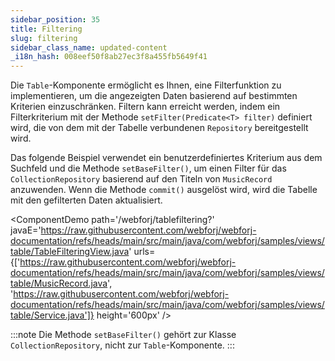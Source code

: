 ```yaml
---
sidebar_position: 35
title: Filtering
slug: filtering
sidebar_class_name: updated-content
_i18n_hash: 008eef50f8ab27ec3f8a455fb5649f41
---
```

Die `Table`-Komponente ermöglicht es Ihnen, eine Filterfunktion zu implementieren, um die angezeigten Daten basierend auf bestimmten Kriterien einzuschränken. Filtern kann erreicht werden, indem ein Filterkriterium mit der Methode `setFilter(Predicate<T> filter)` definiert wird, die von dem mit der Tabelle verbundenen `Repository` bereitgestellt wird.

Das folgende Beispiel verwendet ein benutzerdefiniertes Kriterium aus dem Suchfeld und die Methode `setBaseFilter()`, um einen Filter für das `CollectionRepository` basierend auf den Titeln von `MusicRecord` anzuwenden. Wenn die Methode `commit()` ausgelöst wird, wird die Tabelle mit den gefilterten Daten aktualisiert.

<!-- vale off -->
<ComponentDemo
path='/webforj/tablefiltering?' 
javaE='https://raw.githubusercontent.com/webforj/webforj-documentation/refs/heads/main/src/main/java/com/webforj/samples/views/table/TableFilteringView.java'
urls={['https://raw.githubusercontent.com/webforj/webforj-documentation/refs/heads/main/src/main/java/com/webforj/samples/views/table/MusicRecord.java', 
'https://raw.githubusercontent.com/webforj/webforj-documentation/refs/heads/main/src/main/java/com/webforj/samples/views/table/Service.java']}
height='600px'
/>
<!-- vale on -->

:::note
Die Methode `setBaseFilter()` gehört zur Klasse `CollectionRepository`, nicht zur `Table`-Komponente.
:::
